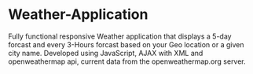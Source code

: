 # Weather-Application
Fully functional responsive Weather application that displays a 5-day forcast and every 3-Hours forcast based on your Geo location or a given city name. Developed using JavaScript, AJAX with XML and openweathermap api, current data from the openweathermap.org server.

